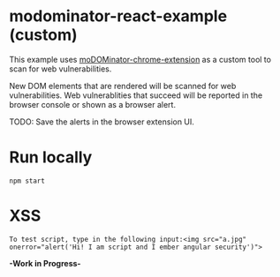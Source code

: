 # modominator-react-example (custom)

This example uses [moDOMinator-chrome-extension](https://github.com/tanhengyeow/moDOMinator-chrome-extension) as a custom tool to scan for web vulnerabilities.

New DOM elements that are rendered will be scanned for web vulnerabilities. Web vulnerablities that succeed will be reported in the browser console or shown as a browser alert.

TODO: Save the alerts in the browser extension UI.

# Run locally

```
npm start
```

# XSS

```
To test script, type in the following input:<img src="a.jpg" onerror="alert('Hi! I am script and I ember angular security')">

```

**-Work in Progress-**
